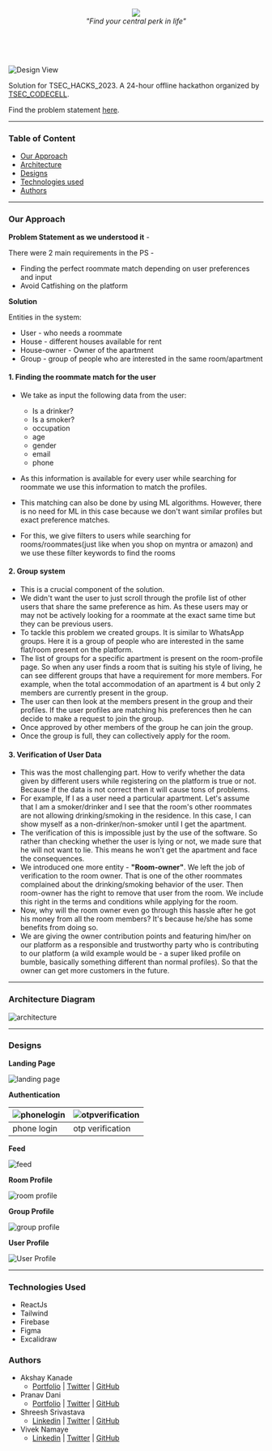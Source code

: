 <br>
<p align="center">
<img src="./assets/screenshots/logo.svg">
<br>
<I>"Find your central perk in life"</I>
</p>

<br>
<br>
<br>

![Design View](/assets/screenshots/designsview.png)

Solution for TSEC_HACKS_2023. A 24-hour offline hackathon organized by [TSEC_CODECELL](https://www.tseccodecell.com/).

Find the problem statement [here](/assets/PS.pdf).

---

### Table of Content

- [Our Approach](#our-approach)
- [Architecture](#architecture-diagram)
- [Designs](#designs)
- [Technologies used](#technologies-used)
- [Authors](#authors)

---

### Our Approach

**Problem Statement as we understood it** -

There were 2 main requirements in the PS -

- Finding the perfect roommate match depending on user preferences and input
- Avoid Catfishing on the platform

**Solution**

Entities in the system:

- User - who needs a roommate
- House - different houses available for rent
- House-owner - Owner of the apartment
- Group - group of people who are interested in the same room/apartment

#### 1. Finding the roommate match for the user

- We take as input the following data from the user:

  - Is a drinker?
  - Is a smoker?
  - occupation
  - age
  - gender
  - email
  - phone

- As this information is available for every user while searching for roommate we use this information to match the profiles.
- This matching can also be done by using ML algorithms. However, there is no need for ML in this case because we don't want similar profiles but exact preference matches.
- For this, we give filters to users while searching for rooms/roommates(just like when you shop on myntra or amazon) and we use these filter keywords to find the rooms

#### 2. Group system

- This is a crucial component of the solution.
- We didn't want the user to just scroll through the profile list of other users that share the same preference as him. As these users may or may not be actively looking for a roommate at the exact same time but they can be previous users.
- To tackle this problem we created groups. It is similar to WhatsApp groups. Here it is a group of people who are interested in the same flat/room present on the platform.
- The list of groups for a specific apartment is present on the room-profile page. So when any user finds a room that is suiting his style of living, he can see different groups that have a requirement for more members. For example, when the total accommodation of an apartment is 4 but only 2 members are currently present in the group.
- The user can then look at the members present in the group and their profiles. If the user profiles are matching his preferences then he can decide to make a request to join the group.
- Once approved by other members of the group he can join the group.
- Once the group is full, they can collectively apply for the room.

#### 3. Verification of User Data

- This was the most challenging part. How to verify whether the data given by different users while registering on the platform is true or not. Because if the data is not correct then it will cause tons of problems.
- For example, If I as a user need a particular apartment. Let's assume that I am a smoker/drinker and I see that the room's other roommates are not allowing drinking/smoking in the residence. In this case, I can show myself as a non-drinker/non-smoker until I get the apartment.
- The verification of this is impossible just by the use of the software. So rather than checking whether the user is lying or not, we made sure that he will not want to lie. This means he won't get the apartment and face the consequences.
- We introduced one more entity - **"Room-owner"**. We left the job of verification to the room owner. That is one of the other roommates complained about the drinking/smoking behavior of the user. Then room-owner has the right to remove that user from the room. We include this right in the terms and conditions while applying for the room.
- Now, why will the room owner even go through this hassle after he got his money from all the room members? It's because he/she has some benefits from doing so.
- We are giving the owner contribution points and featuring him/her on our platform as a responsible and trustworthy party who is contributing to our platform (a wild example would be - a super liked profile on bumble, basically something different than normal profiles). So that the owner can get more customers in the future.

---

### Architecture Diagram

![architecture](/assets/screenshots/architecture.svg)

---

### Designs

**Landing Page**

![landing page](/assets/screenshots/landing.png)

**Authentication**

| ![phonelogin](/assets/screenshots/mobilenumber.jpg) | ![otpverification](/assets/screenshots/otpprofile.jpg) |
| --------------------------------------------------- | ------------------------------------------------------ |
| phone login                                         | otp verification                                       |

**Feed**

![feed](/assets/screenshots/feed.jpg)

**Room Profile**

![room profile](/assets/screenshots/roomprofile.jpg)

**Group Profile**

![group profile](/assets/screenshots/groupprofile.png)

**User Profile**

![User Profile](/assets//screenshots/userprofile.jpg)

---

### Technologies Used

- ReactJs
- Tailwind
- Firebase
- Figma
- Excalidraw

### Authors

- Akshay Kanade
  - [Portfolio](https://www.akshaykanade.me/) | [Twitter](https://twitter.com/kanadeakshay20) | [GitHub](https://github.com/kanadeakshay)
- Pranav Dani
  - [Portfolio](https://pranavdani.me/) | [Twitter](https://twitter.com/PranavDani3) | [GitHub](https://github.com/PranavDani)
- Shreesh Srivastava
  - [Linkedin](https://www.linkedin.com/in/shreesh-srivastava/) | [Twitter](https://twitter.com/ShreeshSrivast8) | [GitHub](https://github.com/Neo945)
- Vivek Namaye
  - [Linkedin](https://www.linkedin.com/in/viveknamaye/) | [Twitter](https://twitter.com/VivekNamaye) | [GitHub](https://github.com/viveknamaye)
